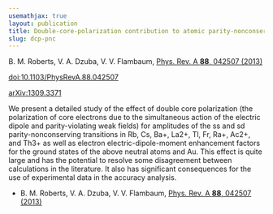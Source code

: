 ```yaml
---
usemathjax: true
layout: publication
title: Double-core-polarization contribution to atomic parity-nonconservation and electric-dipole-moment calculations
slug: dcp-pnc
---
```


B. M. Roberts, V. A. Dzuba, V. V. Flambaum, [Phys. Rev. A **88**, 042507 (2013)](http://dx.doi.org/10.1103/PhysRevA.88.042507)

[doi:10.1103/PhysRevA.88.042507](http://dx.doi.org/10.1103/PhysRevA.88.042507)

[arXiv:1309.3371](http://arxiv.org/abs/1309.3371)

We present a detailed study of the effect of double core polarization (the polarization of core electrons due to the simultaneous action of the electric dipole and parity-violating weak fields) for amplitudes of the ss and sd parity-nonconserving transitions in Rb, Cs, Ba+, La2+, Tl, Fr, Ra+, Ac2+, and Th3+ as well as electron electric-dipole-moment enhancement factors for the ground states of the above neutral atoms and Au. This effect is quite large and has the potential to resolve some disagreement between calculations in the literature. It also has significant consequences for the use of experimental data in the accuracy analysis.

 * B. M. Roberts, V. A. Dzuba, V. V. Flambaum, [Phys. Rev. A **88**, 042507 (2013)](http://dx.doi.org/10.1103/PhysRevA.88.042507)
